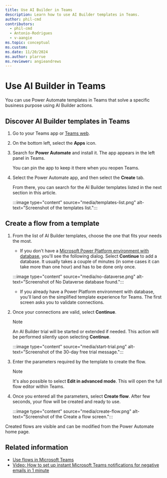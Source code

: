 ```yaml
---
title: Use AI Builder in Teams
description: Learn how to use AI Builder templates in Teams.
author: phil-cmd
contributors:
  - phil-cmd
  - Antonio-Rodrigues
  - v-aangie
ms.topic: conceptual
ms.custom: 
ms.date: 11/20/2024
ms.author: plarrue
ms.reviewer: angieandrews
---
```


# Use AI Builder in Teams

You can use Power Automate templates in Teams that solve a specific business purpose using AI Builder actions.

## Discover AI Builder templates in Teams

1. Go to your Teams app or [Teams web](https://teams.microsoft.com).

1. On the bottom left, select the **Apps** icon.

1. Search for **Power Automate** and install it. The app appears in the left panel in Teams.

   You can pin the app to keep it there when you reopen Teams.

1. Select the Power Automate app, and then select the **Create** tab.

   From there, you can search for the AI Builder templates listed in the next section in this article.

    :::image type="content" source="media/templates-list.png" alt-text="Screenshot of the templates list.":::

## Create a flow from a template

1. From the list of AI Builder templates, choose the one that fits your needs the most.

    - If you don't have a [Microsoft Power Platform environment with database](/power-platform/admin/create-environment#create-an-environment-with-a-database), you'll see the following dialog. Select **Continue** to add a database. It usually takes a couple of minutes (in some cases it can take more than one hour) and has to be done only once.

     :::image type="content" source="media/no-dataverse.png" alt-text="Screenshot of No Dataverse database found.":::

    - If you already have a Power Platform environment with database, you'll land on the simplified template experience for Teams. The first screen asks you to validate connections.

1. Once your connections are valid, select **Continue**.

    > [!NOTE]
    > An AI Builder trial will be started or extended if needed. This action will be performed silently upon selecting **Continue**.

    :::image type="content" source="media/start-trial.png" alt-text="Screenshot of the 30-day free trial message.":::

1. Enter the parameters required by the template to create the flow.

    > [!NOTE]
    > It's also possible to select **Edit in advanced mode**. This will open the full flow editor within Teams.

1. Once you entered all the parameters, select **Create flow**. After few seconds, your flow will be created and ready to use.

    :::image type="content" source="media/create-flow.png" alt-text="Screenshot of the Create a flow screen.":::

Created flows are visible and can be modified from the Power Automate home page. 

## Related information

- [Use flows in Microsoft Teams](/power-automate/teams/overview)
- [Video: How to set up instant Microsoft Teams notifications for negative emails in 1 minute](https://www.youtube.com/watch?v=qfmQAObXTHQ)
